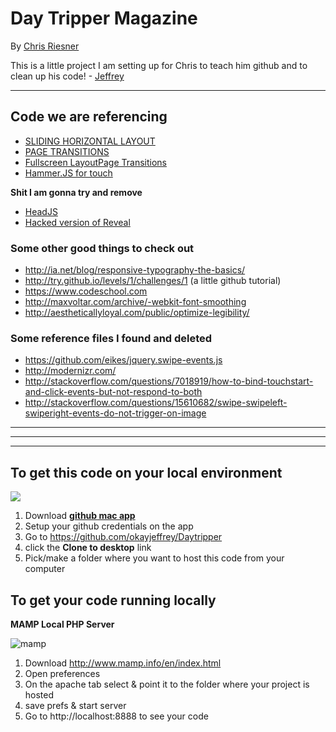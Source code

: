 # Day Tripper Magazine
By [Chris Riesner](http://chrisriesner.com/)

This is a little project I am setting up for Chris to teach him github and to clean up his code! - [Jeffrey](http://jeffreylarrimore.com)

---

## Code we are referencing

- [SLIDING HORIZONTAL LAYOUT](http://tympanus.net/codrops/2013/09/05/sliding-horizontal-layout/)
- [PAGE TRANSITIONS](https://github.com/codrops/PageTransitions)
- [Fullscreen LayoutPage Transitions](https://github.com/codrops/FullscreenLayoutPageTransitions)
- [Hammer.JS for touch](http://eightmedia.github.io/hammer.js/)

**Shit I am gonna try and remove**
- [HeadJS](http://headjs.com/)
- [Hacked version of Reveal](https://github.com/hakimel/reveal.js)


### Some other good things to check out
- http://ia.net/blog/responsive-typography-the-basics/
- http://try.github.io/levels/1/challenges/1 (a little github tutorial)
- https://www.codeschool.com
- http://maxvoltar.com/archive/-webkit-font-smoothing
- http://aestheticallyloyal.com/public/optimize-legibility/

### Some reference files I found and deleted
- https://github.com/eikes/jquery.swipe-events.js
- http://modernizr.com/
- http://stackoverflow.com/questions/7018919/how-to-bind-touchstart-and-click-events-but-not-respond-to-both
- http://stackoverflow.com/questions/15610682/swipe-swipeleft-swiperight-events-do-not-trigger-on-image

---
---
---

## To get this code on your local environment

![](http://foryo.us.s3.amazonaws.com/random/okayjeffreyDaytripper_20140107_230833.png)

1. Download [**github mac app**](http://mac.github.com/)
2. Setup your github credentials on the app
3. Go to https://github.com/okayjeffrey/Daytripper
4. click the **Clone to desktop** link
5. Pick/make a folder where you want to host this code from your computer

## To get your code running locally

**MAMP Local PHP Server**

![](http://foryo.us.s3.amazonaws.com/random/MAMP_20140107_224209.png "mamp")

1. Download http://www.mamp.info/en/index.html
2. Open preferences 
3. On the apache tab select & point it to the folder where your project is hosted
4. save prefs & start server
5. Go to http://localhost:8888 to see your code


